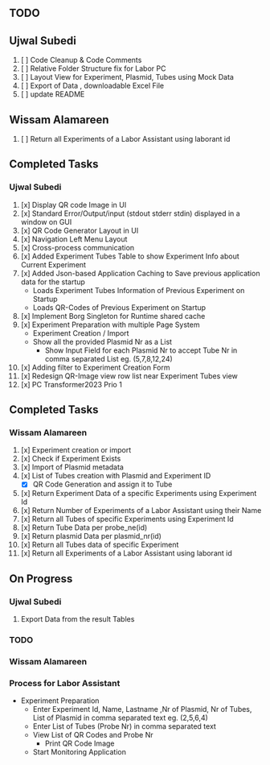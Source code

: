 ## TODO
## Ujwal Subedi
1. [ ] Code Cleanup & Code Comments
3. [ ] Relative Folder Structure fix for Labor PC
4. [ ] Layout View for Experiment, Plasmid, Tubes using Mock Data
5. [ ] Export of Data , downloadable Excel File
6. [ ] update README 

## Wissam Alamareen
1. [ ] Return all Experiments of a Labor Assistant using laborant id

## Completed Tasks
### Ujwal Subedi
1. [x] Display QR code Image in UI
2. [x] Standard Error/Output/input (stdout stderr stdin) displayed in a window on GUI
3. [x] QR Code Generator Layout in UI
4. [x] Navigation Left Menu Layout
5. [x] Cross-process communication
6. [x] Added Experiment Tubes Table to show Experiment Info about Current Experiment
7. [x] Added Json-based Application Caching to Save previous application data for the startup
    - Loads Experiment Tubes Information of Previous Experiment on Startup
    - Loads QR-Codes of Previous Experiment on Startup
8. [x] Implement Borg Singleton for Runtime shared cache
9. [x] Experiment Preparation with multiple Page System 
    - Experiment Creation / Import
    - Show all the provided Plasmid Nr as a List 
        -  Show Input Field for each Plasmid Nr to accept Tube Nr in comma separated List eg. (5,7,8,12,24)
10. [x] Adding filter to Experiment Creation Form
11. [x] Redesign QR-Image view row list near Experiment Tubes view
12. [x] PC Transformer2023 Prio 1

## Completed Tasks
### Wissam Alamareen
1. [x] Experiment creation or import
2. [x] Check if Experiment Exists
3. [x] Import of Plasmid metadata
4. [x] List of Tubes creation with Plasmid and Experiment ID
    - [x] QR Code Generation and assign it to Tube
5. [x] Return Experiment Data of a specific Experiments using Experiment Id
6. [x] Return Number of Experiments of a Labor Assistant using their Name
7. [x] Return all Tubes of specific Experiments using Experiment Id
8. [x] Return Tube Data per probe_ne(id)
9. [x] Return plasmid Data per plasmid_nr(id)
10. [x] Return all Tubes data of specific Experiment
11. [x] Return all Experiments of a Labor Assistant using laborant id


## On Progress
### Ujwal Subedi
1. Export Data from the result Tables


### TODO
### Wissam Alamareen


### Process for Labor Assistant
- Experiment Preparation
  - Enter Experiment Id, Name, Lastname ,Nr of Plasmid, Nr of Tubes, List of Plasmid in comma separated text eg. (2,5,6,4)
  - Enter List of Tubes (Probe Nr) in comma separated text
  - View List of QR Codes and Probe Nr 
    - Print QR Code Image 
  - Start Monitoring Application
